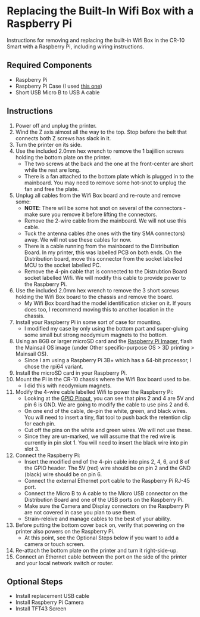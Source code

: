 # Replacing the Built-In Wifi Box with a Raspberry Pi

Instructions for removing and replacing the built-in Wifi Box in the CR-10 Smart with a Raspberry Pi, including wiring instructions.

## Required Components
- Raspberry Pi
- Raspberry Pi Case (I used [this one](https://www.raspberrypiplastics.com/product-page/raspberry-pi-case-clear))
- Short USB Micro B to USB A cable

## Instructions
1. Power off and unplug the printer.
2. Wind the Z axis almost all the way to the top. Stop before the belt that connects both Z screws has slack in it.
3. Turn the printer on its side.
4. Use the included 2.0mm hex wrench to remove the 1 bajillion screws holding the bottom plate on the printer.
   - The two screws at the back and the one at the front-center are short while the rest are long.
   - There is a fan attached to the bottom plate which is plugged in to the mainboard. You may need to remove some hot-snot to unplug the fan and free the plate.
5. Unplug all cables from the Wifi Box board and re-route and remove some:
   - **NOTE**: There will be some hot snot on several of the connectors - make sure you remove it before lifting the connectors.
   - Remove the 2-wire cable from the mainboard. We will not use this cable.
   - Tuck the antenna cables (the ones with the tiny SMA connectors) away. We will not use these cables for now.
   - There is a cable running from the mainboard to the Distribution Board. In my printer, this was labelled PCB on both ends. On the Distribution board, move this connector from the socket labelled MCU to the socket labelled PC.
   - Remove the 4-pin cable that is connected to the Distrubtion Board socket labelled Wifi. We will modify this cable to provide power to the Raspberry Pi.
6. Use the included 2.0mm hex wrench to remove the 3 short screws holding the Wifi Box board to the chassis and remove the board.
   - My Wifi Box board had the model identification sticker on it. If yours does too, I recommend moving this to another location in the chassis.
7. Install your Raspberry Pi in some sort of case for mounting.
   - I modified my case by only using the bottom part and super-gluing some small but strong neodymium magnets to the bottom.
8. Using an 8GB or larger microSD card and the [Raspberry Pi Imager](https://www.raspberrypi.com/software/), flash the Mainsail OS image (under Other specific-purpose OS > 3D printing > Mainsail OS).
   - Since I am using a Raspberry Pi 3B+ which has a 64-bit processor, I chose the rpi64 variant.
9. Install the microSD card in your Raspberry Pi.
10. Mount the Pi in the CR-10 chassis where the Wifi Box board used to be.
    - I did this with neodymium magnets.
11. Modify the 4-wire cable labelled Wifi to power the Raspberry Pi:
    - Looking at the [GPIO Pinout](https://pinout.xyz/), you can see that pins 2 and 4 are 5V and pin 6 is GND. We are going to modify the cable to use pins 2 and 6.
    - On one end of the cable, de-pin the white, green, and black wires. You will need to insert a tiny, flat tool to push back the retention clip for each pin.
    - Cut off the pins on the white and green wires. We will not use these.
    - Since they are un-marked, we will assume that the red wire is currently in pin slot 1. You will need to insert the black wire into pin slot 3.
12. Connect the Raspberry Pi:
    - Insert the modified end of the 4-pin cable into pins 2, 4, 6, and 8 of the GPIO header. The 5V (red) wire should be on pin 2 and the GND (black) wire should be on pin 6.
    - Connect the external Ethernet port cable to the Raspberry Pi RJ-45 port.
    - Connect the Micro B to A cable to the Micro USB connector on the Distribution Board and one of the USB ports on the Raspberry Pi.
    - Make sure the Camera and Display connectors on the Raspberry Pi are not covered in case you plan to use them.
    - Strain-releive and manage cables to the best of your ability.
13. Before putting the bottom cover back on, verify that powering on the printer also powers on the Raspberry Pi.
    - At this point, see the Optional Steps below if you want to add a camera or touch screen.
14. Re-attach the bottom plate on the printer and turn it right-side-up.
15. Connect an Ethernet cable between the port on the side of the printer and your local network switch or router.

## Optional Steps
- Install replacement USB cable
- Install Raspberry Pi Camera
- Install TFT43 Screen

